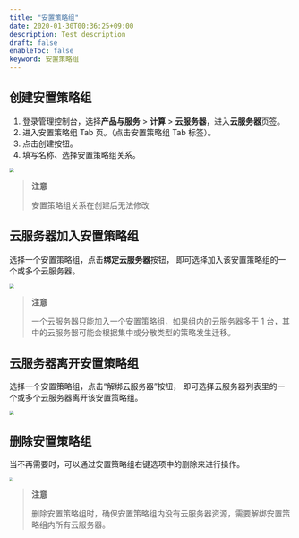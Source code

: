 ```yaml
---
title: "安置策略组"
date: 2020-01-30T00:36:25+09:00
description: Test description
draft: false
enableToc: false
keyword: 安置策略组
---
```



## 创建安置策略组

1. 登录管理控制台，选择**产品与服务** > **计算** > **云服务器**，进入**云服务器**页签。
2. 进入安置策略组 Tab 页。（点击安置策略组 Tab 标签）。
3. 点击创建按钮。
4. 填写名称、选择安置策略组关系。

<img src="../_images/create_instance_group_2.png" style="zoom:50%;" />

>**注意**
>
>安置策略组关系在创建后无法修改

## 云服务器加入安置策略组

选择一个安置策略组，点击**绑定云服务器**按钮， 即可选择加入该安置策略组的一个或多个云服务器。

<img src="../_images/join_instance_group_2.png" style="zoom:50%;" />

>**注意**
>
>一个云服务器只能加入一个安置策略组，如果组内的云服务器多于 1 台，其中的云服务器可能会根据集中或分散类型的策略发生迁移。


## 云服务器离开安置策略组

选择一个安置策略组，点击“解绑云服务器”按钮， 即可选择云服务器列表里的一个或多个云服务器离开该安置策略组。

<img src="../_images/leave_instance_group_2.png" style="zoom:50%;" />

## 删除安置策略组


当不再需要时，可以通过安置策略组右键选项中的删除来进行操作。

<img src="../_images/delete_instance_group_1.png" style="zoom:33%;" />

>**注意**
>
>删除安置策略组时，确保安置策略组内没有云服务器资源，需要解绑安置策略组内所有云服务器。
